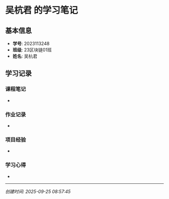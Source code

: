 # 吴杭君 的学习笔记

## 基本信息
- **学号**: 2023113248
- **班级**: 23区块链01班
- **姓名**: 吴杭君

## 学习记录

### 课程笔记
- 

### 作业记录
- 

### 项目经验
- 

### 学习心得
- 

---
*创建时间: 2025-09-25 08:57:45*
